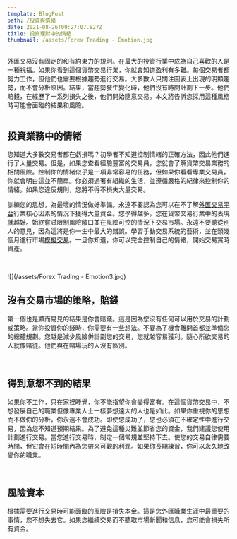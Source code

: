 ```yaml
---
template: BlogPost
path: /投資與情緒
date: 2021-08-26T09:27:07.827Z
title: 投資理財中的情緒
thumbnail: /assets/Forex Trading - Emotion.jpg
---
```

外匯交易沒有固定的和有約束力的規則。在最大的投資行業中成為自己喜歡的人是一種祝福。如果你看到這個貨幣交易行業，你就會知道盈利有多難。每個交易者都努力工作，但他們也需要根據趨勢進行交易。大多數人只關注圖表上出現的明顯趨勢，而不會分析原因。結果，當趨勢發生變化時，他們沒有時間計劃下一步。他們賠錢，在經歷了一系列損失之後，他們開始隨意交易。本文將告訴您採用這種風格時可能會面臨的結果和風險。

![]()

## **投資業務中的情緒**

您知道大多數交易者都在虧損嗎？初學者不知道控制情緒的正確方法，因此他們進行了大量交易。但是，如果您查看經驗豐富的交易員，您就會了解貨幣交易業務的相關風險。控制你的情緒似乎是一項非常容易的任務，但如果你看看專業交易員，你就會明白這並不簡單。你必須過著有組織的生活，並遵循嚴格的紀律來控制你的情緒。如果您違反規則，您將不得不損失大量交易。

訓練您的思想，為最壞的情況做好準備。永遠不要認為您可以在不了解[外匯交易平台](https://forex.z.com/hk/tc/whyzcomtrade/trustedtrading.html)行業核心因素的情況下獲得大量資金。您學得越多，您在貨幣交易行業中的表現就越好。始終嘗試限制風險敞口並在風險可控的情況下交易市場。永遠不要聽從別人的意見，因為這將是你一生中最大的錯誤。學習手動交易系統的藝術，並在頭幾個月進行市場[模擬交易](https://forex.z.com/hk/en/forex_trading/demo_account.html)。一旦你知道，你可以完全控制自己的情緒，開始交易實時資產。

<br>

![](/assets/Forex Trading - Emotion3.jpg)

## **沒有交易市場的策略，賠錢**

第一個也是顯而易見的結果是你會賠錢。這是因為您沒有任何可以用於交易的計劃或策略。當你投資你的錢時，你需要有一些想法。不要為了機會離開首都並準備您的總體規劃。您越是減少風險併計劃您的交易，您就越容易獲利。隨心所欲交易的人就像賭徒。他們與在賭場玩的人沒有區別。

<br>

## **得到意想不到的結果**

如果你不工作，只在家裡睡覺，你不能指望你會變得富有。在這個貨幣交易中，不想發展自己的職業但像專業人士一樣夢想遠大的人也是如此。如果你重視你的思想而不做你的分析，你永遠不會成功。即使您成功了，您也必須在不確定性中進行交易，因為您不知道預期結果。為了避免這種災難並節省您的資金，我們建議您使用計劃進行交易。當您進行交易時，制定一個常規並堅持下去。使您的交易自律需要時間，但它會在短時間內為您帶來可觀的利潤。如果你長期練習，你可以永久地改變你的職業。

<br>

## **風險資本**

根據需要進行交易時可能面臨的風險是損失本金。這是您外匯職業生涯中最重要的事情，您不想失去它。如果您繼續交易而不聽取市場新聞和信息，您可能會損失所有資金。
